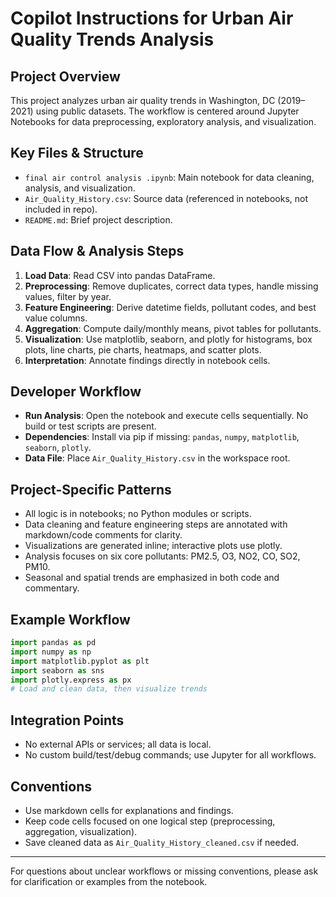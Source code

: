 # Copilot Instructions for Urban Air Quality Trends Analysis

## Project Overview
This project analyzes urban air quality trends in Washington, DC (2019–2021) using public datasets. The workflow is centered around Jupyter Notebooks for data preprocessing, exploratory analysis, and visualization.

## Key Files & Structure
- `final air control analysis .ipynb`: Main notebook for data cleaning, analysis, and visualization.
- `Air_Quality_History.csv`: Source data (referenced in notebooks, not included in repo).
- `README.md`: Brief project description.

## Data Flow & Analysis Steps
1. **Load Data**: Read CSV into pandas DataFrame.
2. **Preprocessing**: Remove duplicates, correct data types, handle missing values, filter by year.
3. **Feature Engineering**: Derive datetime fields, pollutant codes, and best value columns.
4. **Aggregation**: Compute daily/monthly means, pivot tables for pollutants.
5. **Visualization**: Use matplotlib, seaborn, and plotly for histograms, box plots, line charts, pie charts, heatmaps, and scatter plots.
6. **Interpretation**: Annotate findings directly in notebook cells.

## Developer Workflow
- **Run Analysis**: Open the notebook and execute cells sequentially. No build or test scripts are present.
- **Dependencies**: Install via pip if missing: `pandas`, `numpy`, `matplotlib`, `seaborn`, `plotly`.
- **Data File**: Place `Air_Quality_History.csv` in the workspace root.

## Project-Specific Patterns
- All logic is in notebooks; no Python modules or scripts.
- Data cleaning and feature engineering steps are annotated with markdown/code comments for clarity.
- Visualizations are generated inline; interactive plots use plotly.
- Analysis focuses on six core pollutants: PM2.5, O3, NO2, CO, SO2, PM10.
- Seasonal and spatial trends are emphasized in both code and commentary.

## Example Workflow
```python
import pandas as pd
import numpy as np
import matplotlib.pyplot as plt
import seaborn as sns
import plotly.express as px
# Load and clean data, then visualize trends
```

## Integration Points
- No external APIs or services; all data is local.
- No custom build/test/debug commands; use Jupyter for all workflows.

## Conventions
- Use markdown cells for explanations and findings.
- Keep code cells focused on one logical step (preprocessing, aggregation, visualization).
- Save cleaned data as `Air_Quality_History_cleaned.csv` if needed.

---
For questions about unclear workflows or missing conventions, please ask for clarification or examples from the notebook.
